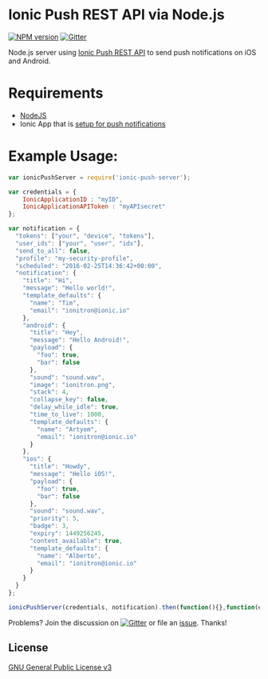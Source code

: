 # Ionic Push REST API via Node.js

[![NPM version](http://img.shields.io/npm/v/ionic-push-server.svg)](https://www.npmjs.com/package/ionic-push-server)
[![Gitter](https://badges.gitter.im/Join%20Chat.svg)](https://gitter.im/benrondeau/Ionic-Push-Notification-NodeJS-Server?utm_source=badge&utm_medium=badge&utm_campaign=pr-badge)

Node.js server using [Ionic Push REST API](http://docs.ionic.io/docs/push-overview) to send push notifications on iOS and Android.

# Requirements
- [NodeJS](https://nodejs.org/)
- Ionic App that is [setup for push notifications](http://docs.ionic.io/docs/push-quick-start)

# Example Usage:

```javascript
var ionicPushServer = require('ionic-push-server');

var credentials = {
    IonicApplicationID : "myID",
    IonicApplicationAPIToken : "myAPIsecret"
};

var notification = {
  "tokens": ["your", "device", "tokens"],
  "user_ids": ["your", "user", "ids"],
  "send_to_all": false,
  "profile": "my-security-profile",
  "scheduled": "2016-02-25T14:36:42+00:00",
  "notification": {
    "title": "Hi",
    "message": "Hello world!",
    "template_defaults": {
      "name": "Tim",
      "email": "ionitron@ionic.io"
    },
    "android": {
      "title": "Hey",
      "message": "Hello Android!",
      "payload": {
        "foo": true,
        "bar": false
      },
      "sound": "sound.wav",
      "image": "ionitron.png",
      "stack": 4,
      "collapse_key": false,
      "delay_while_idle": true,
      "time_to_live": 1000,
      "template_defaults": {
        "name": "Artyom",
        "email": "ionitron@ionic.io"
      }
    },
    "ios": {
      "title": "Howdy",
      "message": "Hello iOS!",
      "payload": {
        "foo": true,
        "bar": false
      },
      "sound": "sound.wav",
      "priority": 5,
      "badge": 3,
      "expiry": 1449256245,
      "content_available": true,
      "template_defaults": {
        "name": "Alberto",
        "email": "ionitron@ionic.io"
      }
    }
  }
};

ionicPushServer(credentials, notification).then(function(){},function(error){});

```

Problems? Join the discussion on [![Gitter](https://badges.gitter.im/Join%20Chat.svg)](https://gitter.im/benrondeau/Ionic-Push-Notification-NodeJS-Server?utm_source=badge&utm_medium=badge&utm_campaign=pr-badge) or file an [issue](https://github.com/benrondeau/Ionic-Push-Notification-NodeJS-Server/issues). Thanks!

## License
[GNU General Public License v3](http://www.gnu.org/licenses/gpl-3.0.txt)
